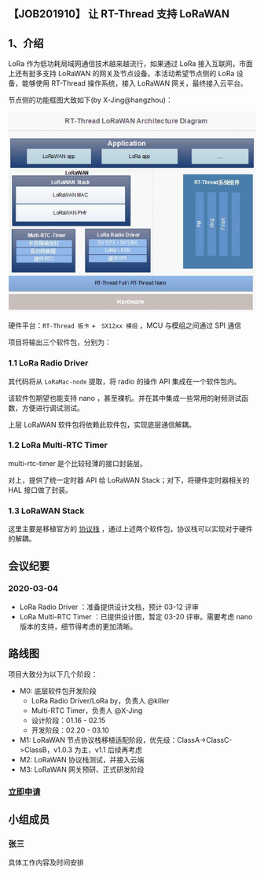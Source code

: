 ## 【JOB201910】 让 RT-Thread 支持 LoRaWAN

## 1、介绍

LoRa 作为低功耗局域网通信技术越来越流行，如果通过 LoRa 接入互联网，市面上还有挺多支持 LoRaWAN 的网关及节点设备。本活动希望节点侧的 LoRa 设备，能够使用 RT-Thread 操作系统，接入 LoRaWAN 网关，最终接入云平台。

节点侧的功能框图大致如下(by X-Jing@hangzhou)：

![LoRaWAN_Architecture_Diagram](figures/LoRaWAN_Architecture_Diagram.jpg)

硬件平台：`RT-Thread 板卡` + ` SX12xx 模组` ，MCU 与模组之间通过 SPI 通信

项目将输出三个软件包，分别为：

### 1.1 LoRa Radio Driver

其代码将从 `LoRaMac-node` 提取，将 radio 的操作 API 集成在一个软件包内。

该软件包期望也能支持 nano ，甚至裸机。并在其中集成一些常用的射频测试函数，方便进行调试测试。

上层 LoRaWAN 软件包将依赖此软件包，实现底层通信解耦。

### 1.2 LoRa Multi-RTC Timer

multi-rtc-timer 是个比较轻薄的接口封装层。

对上，提供了统一定时器 API 给 LoRaWAN Stack；对下，将硬件定时器相关的 HAL 接口做了封装。

### 1.3 LoRaWAN Stack

这里主要是移植官方的 [协议栈]( https://github.com/Lora-net/LoRaMac-node ) ，通过上述两个软件包，协议栈可以实现对于硬件的解耦。

## 会议纪要

### 2020-03-04

- LoRa Radio Driver ：准备提供设计文档，预计 03-12 评审
- LoRa Multi-RTC Timer ：已提供设计图，暂定 03-20 评审。需要考虑 nano 版本的支持，细节得考虑的更加清晰。

## 路线图 

项目大致分为以下几个阶段：

- M0: 底层软件包开发阶段
    - LoRa Radio Driver/LoRa by，负责人 @killer
    - Multi-RTC Timer，负责人 @X-Jing
    - 设计阶段：01.16 - 02.15
    - 开发阶段：02.20 - 03.10
- M1: LoRaWAN 节点协议栈移植适配阶段，优先级：ClassA->ClassC->ClassB，v1.0.3 为主，v1.1 后续再考虑
- M2: LoRaWAN 协议栈测试，并接入云端
- M3: LoRaWAN 网关预研、正式研发阶段

### [立即申请]( https://github.com/RT-Thread/community-activities/edit/master/2019/JOB201910.md )

## 小组成员

### 张三

具体工作内容及时间安排

